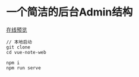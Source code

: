 # 一个简洁的后台Admin结构

[在线预览](http://www.web.liubingbing.xyz)

```
// 本地启动
git clone
cd vue-note-web

npm i
npm run serve
```
